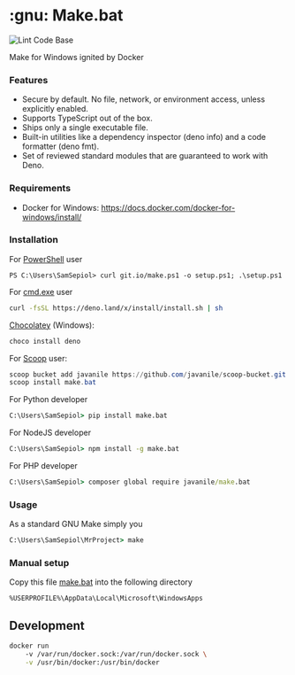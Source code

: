 # :gnu: Make.bat

![Lint Code Base](https://github.com/javanile/make.bat/workflows/Lint%20Code%20Base/badge.svg)

Make for Windows ignited by Docker

### Features

* Secure by default. No file, network, or environment access, unless explicitly enabled.
* Supports TypeScript out of the box.
* Ships only a single executable file.
* Built-in utilities like a dependency inspector (deno info) and a code formatter (deno fmt).
* Set of reviewed standard modules that are guaranteed to work with Deno.

### Requirements

* Docker for Windows: https://docs.docker.com/docker-for-windows/install/ 

### Installation

For [PowerShell]() user

```shell
PS C:\Users\SamSepiol> curl git.io/make.ps1 -o setup.ps1; .\setup.ps1
```

For [cmd.exe]() user

```sh
curl -fsSL https://deno.land/x/install/install.sh | sh
```

[Chocolatey](https://chocolatey.org/packages/deno) (Windows):

```powershell
choco install deno
```

For [Scoop](https://scoop.sh/) user:

```powershell
scoop bucket add javanile https://github.com/javanile/scoop-bucket.git
scoop install make.bat
```

For Python developer

```cmd
C:\Users\SamSepiol> pip install make.bat
```

For NodeJS developer 

```cmd
C:\Users\SamSepiol> npm install -g make.bat
```

For PHP developer 

```cmd
C:\Users\SamSepiol> composer global require javanile/make.bat
```

### Usage

As a standard GNU Make simply you  

```cmd
C:\Users\SamSepiol\MrProject> make 
```

### Manual setup

Copy this file [make.bat](https://raw.githubusercontent.com/javanile/make.bat/master/make.bat) into the following directory

```
%USERPROFILE%\AppData\Local\Microsoft\WindowsApps
```

## Development

```bash
docker run
    -v /var/run/docker.sock:/var/run/docker.sock \
    -v /usr/bin/docker:/usr/bin/docker
```
